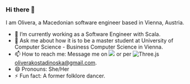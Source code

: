 ### Hi there 👋

I am Olivera, a Macedonian software engineer based in Vienna, Austria.

- 👯 I’m currently working as a Software Engineer with Scala. 
- 💬 Ask me about how it is to be a master student at University of Computer Science - Business Computer Science in Vienna.
- 📫 How to reach me: Message me on [![](https://img.shields.io/badge/-Linkedin-000?&logo=Linkedin)](https://www.linkedin.com/in/olivera-kostadinoska-74080ab0/) or per ![Three.js](https://img.shields.io/badge/-Gmail-000?&logo=Gmail) oliverakostadinoska@gmail.com.
- 😄 Pronouns: She/Her
- ⚡ Fun fact: A former folklore dancer.






